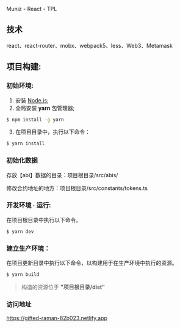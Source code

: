 Muniz - React - TPL

## 技术

react、react-router、mobx、webpack5、less、Web3、Metamask

## 项目构建:

### 初始环境:

1. 安装 [Node.js](https://nodejs.org/en/download/);
2. 全局安装 **yarn** 包管理器;

```bash
$ npm install -g yarn
```

3. 在项目目录中，执行以下命令：

```bash
$ yarn install
```

### 初始化数据

存放【abi】数据的目录：项目根目录/src/abis/

修改合约地址的地方：项目根目录/src/constants/tokens.ts

### 开发环境 · 运行:

在项目根目录中执行以下命令。

```bash
$ yarn dev
```

### 建立生产环境：

在项目更新目录中执行以下命令，以构建用于在生产环境中执行的资源。

```bash
$ yarn build
```

> 构造的资源位于 **"项目根目录/dist"**

### 访问地址

https://gifted-raman-82b023.netlify.app
